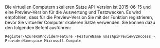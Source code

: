 Die virtuellen Computern skalieren Sätze API-Version ist 2015-06-15 und eine Preview-Version für die Auswertung und Testzwecken. Es wird empfohlen, dass für die Preview-Version Sie mit der Funktion registrieren, bevor Sie virtueller Computer skalieren Sätze verwenden. Sie können dazu den folgenden Befehl ausführen:

    Register-AzureRmProviderFeature -FeatureName vmssApiPreviewV2Access -ProviderNamespace Microsoft.Compute
